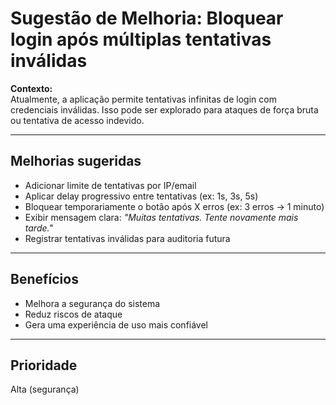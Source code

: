 # Sugestão de Melhoria: Bloquear login após múltiplas tentativas inválidas

**Contexto:**  
Atualmente, a aplicação permite tentativas infinitas de login com credenciais inválidas. Isso pode ser explorado para ataques de força bruta ou tentativa de acesso indevido.

---

## Melhorias sugeridas

- Adicionar limite de tentativas por IP/email
- Aplicar delay progressivo entre tentativas (ex: 1s, 3s, 5s)
- Bloquear temporariamente o botão após X erros (ex: 3 erros → 1 minuto)
- Exibir mensagem clara: *"Muitas tentativas. Tente novamente mais tarde."*
- Registrar tentativas inválidas para auditoria futura

---

## Benefícios

- Melhora a segurança do sistema
- Reduz riscos de ataque
- Gera uma experiência de uso mais confiável

---

## Prioridade

Alta (segurança)